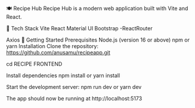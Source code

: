 🍽️ Recipe Hub
Recipe Hub is a modern web application built with Vite and React.

🔧 Tech Stack
Vite
React
Material UI
Bootstrap
-ReactRouter

Axios
🚀 Getting Started
Prerequisites
Node.js (version 16 or above)
npm or yarn
Installation
Clone the repository:
https://github.com/anusamu/recipeapp.git

cd RECIPE FRONTEND

Install dependencies
npm install or yarn install

Start the development server:
npm run dev or yarn dev

The app should now be running at http://localhost:5173
 
